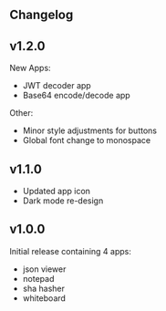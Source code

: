 Changelog
---

v1.2.0
--
New Apps:
- JWT decoder app
- Base64 encode/decode app

Other:
- Minor style adjustments for buttons
- Global font change to monospace

v1.1.0
--
- Updated app icon
- Dark mode re-design

v1.0.0
--
Initial release containing 4 apps:
- json viewer
- notepad
- sha hasher
- whiteboard
